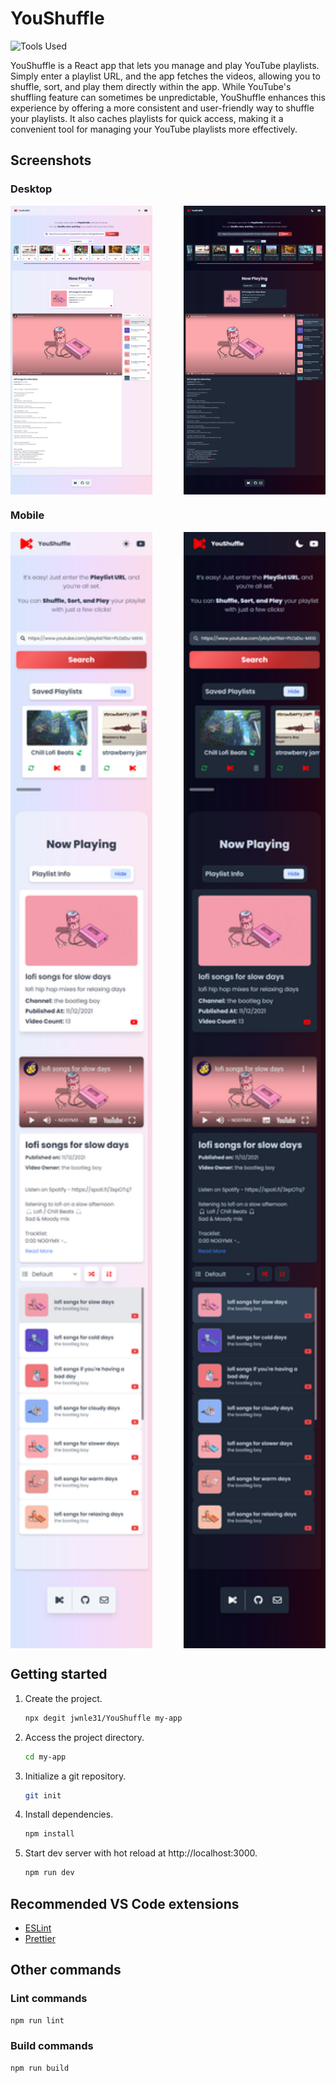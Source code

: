 # YouShuffle

![Tools Used](https://skillicons.dev/icons?i=react,ts,tailwind,vite,vercel&theme=light)

YouShuffle is a React app that lets you manage and play YouTube playlists. Simply enter a playlist URL, and the app fetches the videos, allowing you to shuffle, sort, and play them directly within the app. While YouTube's shuffling feature can sometimes be unpredictable, YouShuffle enhances this experience by offering a more consistent and user-friendly way to shuffle your playlists. It also caches playlists for quick access, making it a convenient tool for managing your YouTube playlists more effectively.

## Screenshots

### Desktop
<div style="display: flex; justify-content: space-between;">
  <img src="public/light-desktop.png" alt="light-desktop" style="width: 45%;"/>
  <img src="public/dark-desktop.png" alt="dark-desktop" style="width: 45%;"/>
</div>

### Mobile
<div style="display: flex; justify-content: space-between;">
  <img src="public/light-mobile.png" alt="light-desktop" style="width: 45%;"/>
  <img src="public/dark-mobile.png" alt="dark-desktop" style="width: 45%;"/>
</div>

## Getting started

1. Create the project.

   ```bash
   npx degit jwnle31/YouShuffle my-app
   ```

2. Access the project directory.

   ```bash
   cd my-app
   ```

3. Initialize a git repository.

   ```bash
   git init
   ```

4. Install dependencies.

   ```bash
   npm install
   ```

5. Start dev server with hot reload at http://localhost:3000.
   ```bash
   npm run dev
   ```

## Recommended VS Code extensions

- [ESLint](https://marketplace.visualstudio.com/items?itemName=dbaeumer.vscode-eslint)
- [Prettier](https://marketplace.visualstudio.com/items?itemName=esbenp.prettier-vscode)

## Other commands

### Lint commands

```bash
npm run lint
```

### Build commands

```bash
npm run build
```
